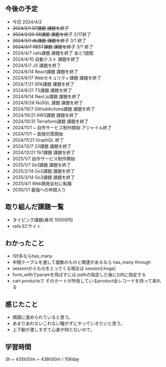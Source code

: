 ## 今後の予定
- 今日 2024/4/2
- ~~2024/2/1 07課題 課題を終了~~
- ~~2024/2/20 08課題 課題を終了~~ 2/17終了
- ~~2024/3/1 db課題 課題を終了~~ 3/1 終了
- ~~2024/3/7 REST課題 課題を終了~~ 3/7 終了
- 2024/4/7 rails課題 課題を終了 あと1週間
- 2024/4/10 自動テスト 課題を終了
- 2024/5/7 JS 課題を終了
- 2024/6/14 React課題 課題を終了
- 2024/6/17 Webセキュリティ課題 課題を終了
- 2024/7/21 SPA課題 課題を終了
- 2024/8/21 TS課題 課題を終了
- 2024/9/14 Next.js課題 課題を終了
- 2024/9/28 NoSQL 課題 課題を終了
- 2024/10/7 GithubActions課題 課題を終了
- 2024/10/21 AWS課題 課題を終了
- 2024/10/31 Terraform課題 課題を終了
- 2024/11/1 ~ 自作サービス制作開始 アジャイル終了
- 2024/11/1 ~ 面接対策開始
- 2024/11/21 GraphQL 終了
- 2024/12/7 23課題 課題を終了
- 2024/12/21 19.1課題 課題を終了
- 2025/1/7 自作サービス制作開始
- 2025/1/7 Go1課題 課題を終了
- 2025/2/14 Go2課題 課題を終了
- 2025/3/14 Go3課題 課題を終了
- 2025/4/1 Web開発会社に転職
- 2030/1/1 最強への仲間入り

## 取り組んだ課題一覧
- タイピング課題(寿司 10000円)
- rails ECサイト 
## わかったこと
- 1対多ならhas_many
- 中間テーブルを通して複数のものと関連があるなら has_many through
- sessionからものをとってくる場合は session[:hoge]
- form_withでparamを飛ばすには pathの指定した後に()内に指定する
- cart.productsで そのカートが所有しているproduct全レコードを持って来れる
## 感じたこと
- 順調に進められていると思う。
- あまりあれないこれない騒がずにやっていきたいと思う。
- 上下動が激しすぎて心身が持たないので。
## 学習時間
3h + 435h50m 
= 438h50m / 106day
